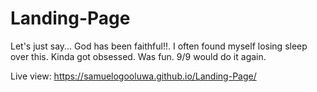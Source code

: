 # Landing-Page

Let's just say... God has been faithful!!.
I often found myself losing sleep over this. Kinda got obsessed.
Was fun. 9/9 would do it again.

Live view: https://samuelogooluwa.github.io/Landing-Page/
